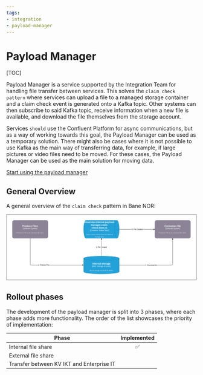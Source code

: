 ```yaml
---
tags:
- integration
- payload-manager
---
```

# Payload Manager

[TOC]

Payload Manager is a service supported by the Integration Team for handling file transfer between services. This solves the `claim check pattern` where services can upload a file to a managed storage container and a claim check event is generated onto a Kafka topic. Other systems can then subscribe to said Kafka topic, receive information when a new file is available, and download the file themselves from the storage account.

Services `should` use the Confluent Platform for async communications, but as a way of working towards this goal, the Payload Manager can be used as a temporary solution. There might also be cases where it is not possible to use Kafka as the main way of transferring data, for example, if large pictures or video files need to be moved. For these cases, the Payload Manager can be used as the main solution for moving data.

[Start using the payload manager](/integration/Payload-Manager/User-Guides/Uploading-and-downloading-files/)

## General Overview

A general overview of the `claim check` pattern in Bane NOR:

![claim-check-overview](/img/Payload-Manager/claim-check-pattern.drawio.png)

## Rollout phases

The development of the payload manager is split into 3 phases, where each phase adds more functionality. The order of the list showcases the priority of implementation:

| Phase               | Implemented        |
| --------------------| :----------------: |
| Internal file share | :white_check_mark: |
| External file share |                    |
| Transfer between KV IKT and Enterprise IT | |
